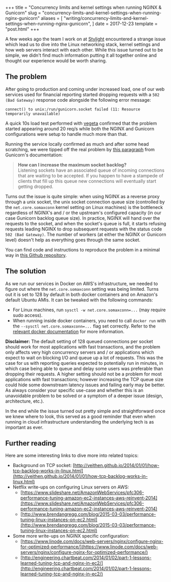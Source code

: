 +++
title = "Concurrency limits and kernel settings when running NGINX & Gunicorn"
slug = "concurrency-limits-and-kernel-settings-when-running-nginx-gunicorn"
aliases = [
  "writing/concurrency-limits-and-kernel-settings-when-running-nginx-gunicorn",
]
date = 2017-12-23
template = "post.html"
+++

A few weeks ago the team I work on at [Stylight](https://tech.stylight.com/) encountered a strange issue which lead us to dive into the Linux networking stack, kernel settings and how web servers interact with each other. While this issue turned out to be simple, we didn't find much information putting it all together online and thought our experience would be worth sharing.

<!-- more -->

## The problem

After going to production and coming under increased load, one of our web services used for financial reporting started dropping requests with a `502 (Bad Gateway)` response code alongside the following error message:

```
connect() to unix:/run/gunicorn.socket failed (11: Resource temporarily unavailable)
```

A quick 10s load test performed with [vegeta](https://github.com/tsenart/vegeta) confirmed that the problem started appearing around 20 req/s while both the NGINX and Gunicorn configurations were setup to handle much more than that. 

Running the service locally confirmed as much and after some head scratching, we were tipped off the real problem by [this paragraph](http://docs.gunicorn.org/en/stable/faq.html?highlight=somaxconn#how-can-i-increase-the-maximum-socket-backlog) from Gunicorn's documentation:

> **How can I increase the maximum socket backlog?**  
> Listening sockets have an associated queue of incoming connections that are waiting to be accepted. If you happen to have a stampede of clients that fill up this queue new connections will eventually start getting dropped.

Turns out the issue is quite simple: when using NGINX as a reverse proxy through a unix socket, the unix socket connection queue size (controlled by the `net.core.somaxconn` kernel setting on Linux machines) is the bottleneck regardless of NGINX's and / or the upstream's configured capacity (in our case Gunicorn backlog queue size). In practice, NGINX will hand over the requests to the socket, and when the socket's queue is full, it starts refusing requests leading NGINX to drop subsequent requests with the status code `502 (Bad Gateway)`. The number of workers (at either the NGINX or Gunicorn level) doesn't help as everything goes through the same socket.

You can find code and instructions to reproduce the problem in a minimal way in [this Github repository](https://github.com/lirsacc/nginx-gunicorn-somaxconn-reproduction).

## The solution

As we run our services in Docker on AWS's infrastructure, we needed to figure out where the `net.core.somaxconn` setting was being limited. Turns out it is set to 128 by default in both docker containers and on Amazon's default Ubuntu AMIs. It can be tweaked with the following commands:

* For Linux machines, run `sysctl -w net.core.somaxconn=...` (may require sudo access).
* When running inside docker containers, you need to call `docker run` with the `--sysctl net.core.somaxconn=...` flag set correctly. Refer to the [relevant docker documentation](https://docs.docker.com/engine/reference/commandline/run/#configure-namespaced-kernel-parameters-sysctls-at-runtime) for more information.

**Disclaimer:** The default setting of 128 queued connections per socket should work for most applications with fast transactions, and the problem only affects very high concurrency servers and / or applications which expect to wait on blocking I/O and queue up a lot of requests. This was the case for us with reporting queries expected to potentially run in minutes, in which case being able to queue and delay some users was preferable than dropping their requests. A higher setting should not be a problem for most applications with fast transactions; however increasing the TCP queue size could hide some downstream latency issues and failing early may be better. As always consider your specific use-case and whether this is an unavoidable problem to be solved or a symptom of a deeper issue (design, architecture, etc.).

In the end while the issue turned out pretty simple and straightforward once we knew where to look, this served as a good reminder that even when running in cloud infrastructure understanding the underlying tech is as important as ever.

## Further reading

Here are some interesting links to dive more into related topics:

* Background on TCP socket: [http://veithen.github.io/2014/01/01/how-tcp-backlog-works-in-linux.html](http://veithen.github.io/2014/01/01/how-tcp-backlog-works-in-linux.html)
* Netflix write-ups on configuring Linux servers on AWS:
  * [https://www.slideshare.net/AmazonWebServices/pfc306-performance-tuning-amazon-ec2-instances-aws-reinvent-2014](https://www.slideshare.net/AmazonWebServices/pfc306-performance-tuning-amazon-ec2-instances-aws-reinvent-2014)
  * [http://www.brendangregg.com/blog/2015-03-03/performance-tuning-linux-instances-on-ec2.html](http://www.brendangregg.com/blog/2015-03-03/performance-tuning-linux-instances-on-ec2.html)
* Some more write-ups on NGINX specific configuration:
  * [https://www.linode.com/docs/web-servers/nginx/configure-nginx-for-optimized-performance/](https://www.linode.com/docs/web-servers/nginx/configure-nginx-for-optimized-performance/)
  * [http://engineering.chartbeat.com/2014/01/02/part-1-lessons-learned-tuning-tcp-and-nginx-in-ec2/](http://engineering.chartbeat.com/2014/01/02/part-1-lessons-learned-tuning-tcp-and-nginx-in-ec2/)
